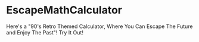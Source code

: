 # EscapeMathCalculator

Here's a "90's Retro Themed Calculator, Where You Can Escape The Future and Enjoy The Past"! Try It Out!
